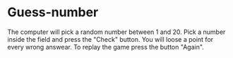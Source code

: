 # Guess-number

The computer will pick a random number between 1 and 20.
Pick a number inside the field and press the "Check" button.
You will loose a point for every wrong answear.
To replay the game press the button "Again".
